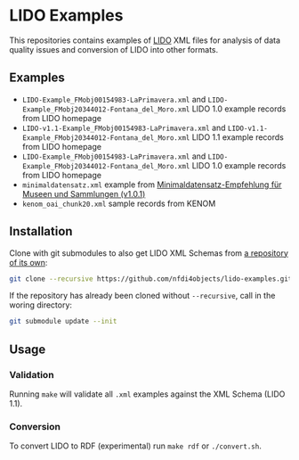 # LIDO Examples

This repositories contains examples of [LIDO](http://www.lido-schema.org/) XML files for analysis of data quality issues and conversion of LIDO into other formats.

## Examples

- `LIDO-Example_FMobj00154983-LaPrimavera.xml` and `LIDO-Example_FMobj20344012-Fontana_del_Moro.xml` LIDO 1.0 example records from LIDO homepage
- `LIDO-v1.1-Example_FMobj00154983-LaPrimavera.xml` and `LIDO-v1.1-Example_FMobj20344012-Fontana_del_Moro.xml` LIDO 1.1 example records from LIDO homepage
- `LIDO-Example_FMobj00154983-LaPrimavera.xml` and `LIDO-Example_FMobj20344012-Fontana_del_Moro.xml` LIDO 1.0 example records from LIDO homepage
- `minimaldatensatz.xml` example from [Minimaldatensatz-Empfehlung für Museen und Sammlungen (v1.0.1)](https://wiki.deutsche-digitale-bibliothek.de/pages/viewpage.action?pageId=120422678) 
- `kenom_oai_chunk20.xml` sample records from KENOM

## Installation

Clone with git submodules to also get LIDO XML Schemas from [a repository of its own](https://github.com/nfdi4objects/lido-schema):

~~~sh
git clone --recursive https://github.com/nfdi4objects/lido-examples.git
~~~

If the repository has already been cloned without `--recursive`, call in the woring directory:

~~~sh
git submodule update --init
~~~

## Usage

### Validation

Running `make` will validate all `.xml` examples against the XML Schema (LIDO 1.1).

### Conversion

To convert LIDO to RDF (experimental) run `make rdf` or `./convert.sh`.

